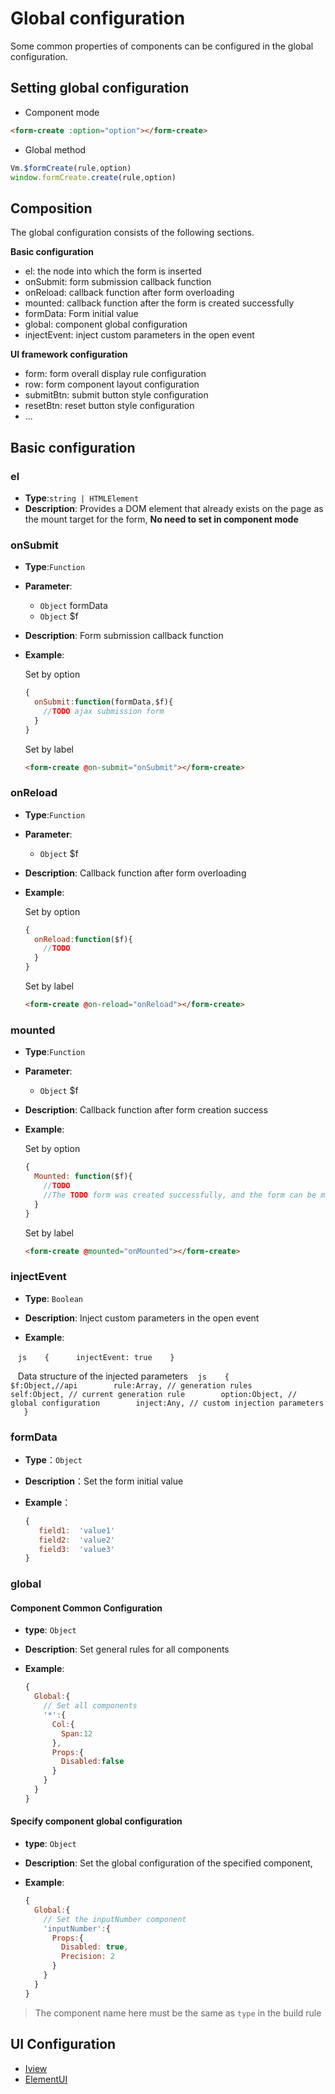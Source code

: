 # Global configuration

Some common properties of components can be configured in the global configuration.

## Setting global configuration

- Component mode

```html
<form-create :option="option"></form-create>
```

- Global method

```js
Vm.$formCreate(rule,option)
window.formCreate.create(rule,option)
```


## Composition

The global configuration consists of the following sections.

**Basic configuration**

- el: the node into which the form is inserted
- onSubmit: form submission callback function
- onReload: callback function after form overloading
- mounted: callback function after the form is created successfully
- formData: Form initial value
- global: component global configuration
- injectEvent: inject custom parameters in the open event

**UI framework configuration**

- form: form overall display rule configuration
- row: form component layout configuration
- submitBtn: submit button style configuration
- resetBtn: reset button style configuration
- ...


## Basic configuration

### el

- **Type**:`string | HTMLElement`
- **Description**: Provides a DOM element that already exists on the page as the mount target for the form, **No need to set in component mode**


### onSubmit

- **Type**:`Function`

- **Parameter**:
  - `Object` formData
  - `Object` $f


- **Description**: Form submission callback function

- **Example**:

  Set by option
  ```js
  {
    onSubmit:function(formData,$f){
      //TODO ajax submission form
    }
  }
  ```
  Set by label

  ```html
  <form-create @on-submit="onSubmit"></form-create>
  ```




### onReload

- **Type**:`Function`

- **Parameter**:
  - `Object` $f

- **Description**: Callback function after form overloading

- **Example**:

  Set by option
  ```js
  {
    onReload:function($f){
      //TODO
    }
  }
  ```

  Set by label
  ```html
  <form-create @on-reload="onReload"></form-create>
  ```



### mounted

- **Type**:`Function`

- **Parameter**:
  - `Object` $f

- **Description**: Callback function after form creation success

- **Example**:

  Set by option
  ```js
  {
    Mounted: function($f){
      //TODO
      //The TODO form was created successfully, and the form can be manipulated here.
    }
  }
  ```

  Set by label
  ```html
  <form-create @mounted="onMounted"></form-create>
  ```

### injectEvent <Badge type="warn" text="0.0.5+"/>

- **Type**: `Boolean`

- **Description**: Inject custom parameters in the open event

- **Example**:

   ```js
   {
     injectEvent: true
   }
   ```

   Data structure of the injected parameters
   ```js
   {
       $f:Object,//api
       rule:Array, // generation rules
       self:Object, // current generation rule
       option:Object, // global configuration
       inject:Any, // custom injection parameters
   }
   ```


### formData <Badge type="warn" text="1.0.4+"/>

- **Type**：`Object`

- **Description**：Set the form initial value

- **Example**：

  ```js
  {
     field1:  'value1'
     field2:  'value2'
     field3:  'value3'
  }
  ```

### global

#### Component Common Configuration

- **type**: `Object`

- **Description**: Set general rules for all components

- **Example**:

  ```js
  {
    Global:{
      // Set all components
      '*':{
        Col:{
          Span:12
        },
        Props:{
          Disabled:false
        }
      }
    }
  }
  ```

#### Specify component global configuration

- **type**: `Object`

- **Description**: Set the global configuration of the specified component,

- **Example**:

  ```js
  {
    Global:{
      // Set the inputNumber component
      'inputNumber':{
        Props:{
          Disabled: true,
          Precision: 2
        }
      }
    }
  }
  ```
> The component name here must be the same as `type` in the build rule


## UI Configuration

- [Iview](/en/v2/iview/global.html)
- [ElementUI](/en/v2/element-ui/global.html)